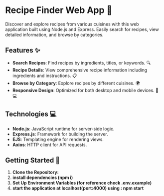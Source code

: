 # Recipe Finder Web App 🍲

Discover and explore recipes from various cuisines with this web application built using Node.js and Express. Easily search for recipes, view detailed information, and browse by categories.

## Features ✨

- **Search Recipes**: Find recipes by ingredients, titles, or keywords. 🔍
- **Recipe Details**: View comprehensive recipe information including ingredients and instructions. 📋
- **Browse by Category**: Explore recipes by different cuisines. 🌍
- **Responsive Design**: Optimized for both desktop and mobile devices. 📱💻

## Technologies 💻

- **Node.js**: JavaScript runtime for server-side logic.
- **Express.js**: Framework for building the server.
- **EJS**: Templating engine for rendering views.
- **Axios**: HTTP client for API requests.

## Getting Started 🚀

1. **Clone the Repository:**
2. **install dependencies (npm i)**
3. **Set Up Environment Variables (for reference check .env.example)**
4. **start the application at localhost(port:4000) using : npm start**